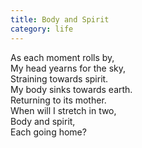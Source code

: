 ```yaml
---
title: Body and Spirit
category: life
---
```


As each moment rolls by,  
My head yearns for the sky,  
Straining towards spirit.  
My body sinks towards earth.  
Returning to its mother.  
When will I stretch in two,  
Body and spirit,  
Each going home?
